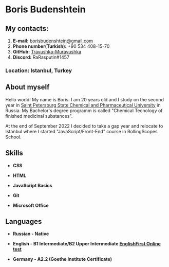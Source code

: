 # Boris Budenshtein


## My contacts:

 1. **E-mail:** borisbudenshtein@gmail.com
 2. **Phone number(Turkish):** +90 534 408-15-70
 3. **GitHub:** [Travushka-Muravushka](https://github.com/Travushka-Muravushka)
 4. **Discord:** RaRasputin#1457


### Location: Istanbul, Turkey


## About myself

Hello world! My name is Boris. I am 20 years old and I study on the second year in [Saint Petersburg State Chemical and Pharmaceutical University](https://spcpu.ru/english/) in Russia. My Bachelor's degree programm is called "Chemical Tecnology of finished medicinal substances".


At the end of September 2022 I decided to take a gap year and relocate to Istanbul where I started "JavaScript/Front-End" course in RollingScopes School.

## Skills

 * __CSS__

 * __HTML__

 * __JavaScript Basics__

 * __Git__

 * __Microsoft Office__


## Languages

 * __Russian - Native__ 

 * __English - B1 Intermediate/B2 Upper Intermediate [EnglishFirst Online test](https://www.efset.org/quick-check/take-test/#set15-190/result)__

 * __Germany - A2.2 (Goethe Institute Certificate)__